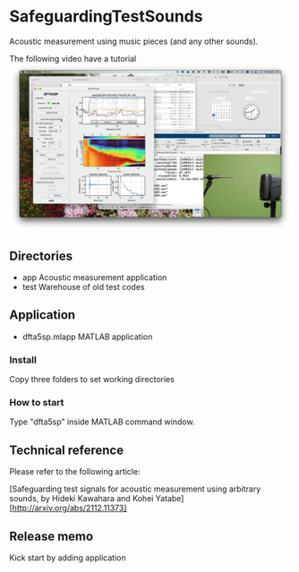 # SafeguardingTestSounds
Acoustic measurement using music pieces (and any other sounds).

The following video have a tutorial
[![YouTube video tutorial](acousticTool.jpg)](https://www.youtube.com/watch?v=HN4ozt_YSdc&list=PLqr7NXdG4BylP8UEHn8lsSF4zK4KE3kw_&index=2)

## Directories
* app Acoustic measurement application
* test Warehouse of old test codes

## Application
* dfta5sp.mlapp MATLAB application  

### Install
Copy three folders to set working directories

### How to start
Type "dfta5sp" inside MATLAB command window.

## Technical reference
Please refer to the following article:

[Safeguarding test signals for acoustic measurement using arbitrary sounds, by Hideki Kawahara and Kohei Yatabe][http://arxiv.org/abs/2112.11373]

## Release memo

 Kick start by adding application
 
